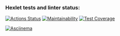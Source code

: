 ### Hexlet tests and linter status:
[![Actions Status](https://github.com/Miroslava5/python-project-49/workflows/hexlet-check/badge.svg)](https://github.com/Miroslava5/python-project-49/actions)
[![Maintainability](https://api.codeclimate.com/v1/badges/4a6eb252d1c2848af8bb/maintainability)](https://codeclimate.com/github/Miroslava5/python-project-49/maintainability)
[![Test Coverage](https://api.codeclimate.com/v1/badges/4a6eb252d1c2848af8bb/test_coverage)](https://codeclimate.com/github/Miroslava5/python-project-49/test_coverage)

[![Asciinema](https://asciinema.org/a/4dfgOsp0pZQj7PpzCXeFulXG5)](https://asciinema.org/a/4dfgOsp0pZQj7PpzCXeFulXG5)
